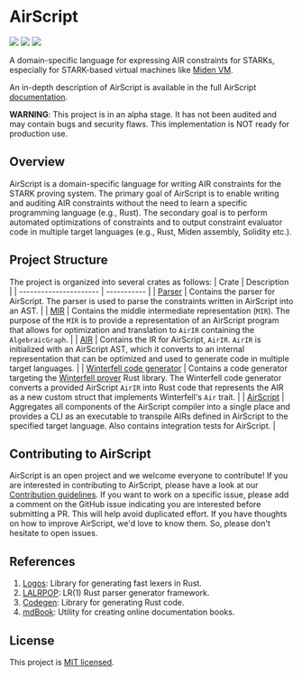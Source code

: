 # AirScript

<a href="https://github.com/0xMiden/air-script/blob/main/LICENSE"><img src="https://img.shields.io/badge/license-MIT-blue.svg"></a>
<img src="https://github.com/0xMiden/air-script/workflows/CI/badge.svg?branch=main">
<a href="https://crates.io/crates/air-script"><img src="https://img.shields.io/crates/v/air-script"></a>

A domain-specific language for expressing AIR constraints for STARKs, especially for STARK-based virtual machines like [Miden VM](https://github.com/maticnetwork/miden/).

An in-depth description of AirScript is available in the full AirScript [documentation](https://0xMiden.github.io/air-script/).

**WARNING**: This project is in an alpha stage. It has not been audited and may contain bugs and security flaws. This implementation is NOT ready for production use.

## Overview

AirScript is a domain-specific language for writing AIR constraints for the STARK proving system. The primary goal of AirScript is to enable writing and auditing AIR constraints without the need to learn a specific programming language (e.g., Rust). The secondary goal is to perform automated optimizations of constraints and to output constraint evaluator code in multiple target languages (e.g., Rust, Miden assembly, Solidity etc.).

## Project Structure

The project is organized into several crates as follows:
| Crate | Description |
| ---------------------- | ----------- |
| [Parser](parser) | Contains the parser for AirScript. The parser is used to parse the constraints written in AirScript into an AST. |
| [MIR](mir) | Contains the middle intermediate representation (`MIR`). The purpose of the `MIR` is to provide a representation of an AirScript program that allows for optimization and translation to `AirIR` containing the `AlgebraicGraph`. |
| [AIR](air) | Contains the IR for AirScript, `AirIR`. `AirIR` is initialized with an AirScript AST, which it converts to an internal representation that can be optimized and used to generate code in multiple target languages. |
| [Winterfell code generator](codegen/winterfell/) | Contains a code generator targeting the [Winterfell prover](https://github.com/novifinancial/winterfell) Rust library. The Winterfell code generator converts a provided AirScript `AirIR` into Rust code that represents the AIR as a new custom struct that implements Winterfell's `Air` trait. |
| [AirScript](air-script) | Aggregates all components of the AirScript compiler into a single place and provides a CLI as an executable to transpile AIRs defined in AirScript to the specified target language. Also contains integration tests for AirScript. |

## Contributing to AirScript

AirScript is an open project and we welcome everyone to contribute! If you are interested in contributing to AirScript, please have a look at our [Contribution guidelines](https://github.com/0xMiden/air-script/blob/main/CONTRIBUTING.md). If you want to work on a specific issue, please add a comment on the GitHub issue indicating you are interested before submitting a PR. This will help avoid duplicated effort. If you have thoughts on how to improve AirScript, we'd love to know them. So, please don't hesitate to open issues.

## References

1. [Logos](https://github.com/maciejhirsz/logos/): Library for generating fast lexers in Rust.
1. [LALRPOP](https://github.com/lalrpop/lalrpop/): LR(1) Rust parser generator framework.
1. [Codegen](https://github.com/carllerche/codegen): Library for generating Rust code.
1. [mdBook](https://github.com/rust-lang/mdBook): Utility for creating online documentation books.

## License

This project is [MIT licensed](./LICENSE).
